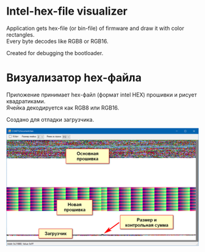 # Intel-hex-file visualizer

Application gets hex-file (or bin-file) of firmware and draw it with color rectangles.  
Every byte decodes like RGB8 or RGB16.   
  
Created for debugging the bootloader.  


# Визуализатор hex-файла

Приложение принимает hex-файл (формат intel HEX) прошивки и рисует квадратиками.   
Ячейка декодируется как RGB8 или RGB16.   
  
Создано для отладки загрузчика.  
  
![simpleHexMap](img.png)